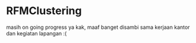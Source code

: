 # RFMClustering

masih on going progress ya kak, maaf banget disambi sama kerjaan kantor dan kegiatan lapangan :(
